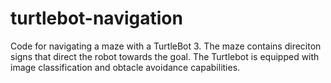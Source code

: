# turtlebot-navigation
Code for navigating a maze with a TurtleBot 3. The maze contains direciton signs that direct the robot towards the goal. The Turtlebot is equipped with image classification and obtacle avoidance capabilities.
